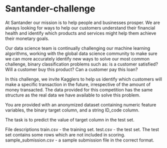 # Santander-challenge

At Santander our mission is to help people and businesses prosper. We are always looking for ways to help our customers understand their financial health and identify which products and services might help them achieve their monetary goals.

Our data science team is continually challenging our machine learning algorithms, working with the global data science community to make sure we can more accurately identify new ways to solve our most common challenge, binary classification problems such as: is a customer satisfied? Will a customer buy this product? Can a customer pay this loan?

In this challenge, we invite Kagglers to help us identify which customers will make a specific transaction in the future, irrespective of the amount of money transacted. The data provided for this competition has the same structure as the real data we have available to solve this problem.

You are provided with an anonymized dataset containing numeric feature variables, the binary target column, and a string ID_code column.

The task is to predict the value of target column in the test set.

File descriptions
train.csv - the training set.
test.csv - the test set. The test set contains some rows which are not included in scoring.
sample_submission.csv - a sample submission file in the correct format.
